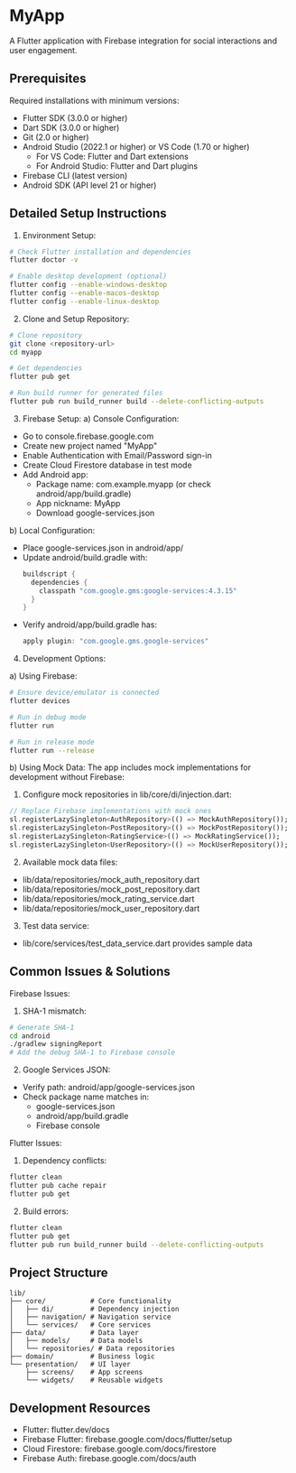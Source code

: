 # MyApp

A Flutter application with Firebase integration for social interactions and user engagement.

## Prerequisites

Required installations with minimum versions:
- Flutter SDK (3.0.0 or higher)
- Dart SDK (3.0.0 or higher)
- Git (2.0 or higher)
- Android Studio (2022.1 or higher) or VS Code (1.70 or higher)
  - For VS Code: Flutter and Dart extensions
  - For Android Studio: Flutter and Dart plugins
- Firebase CLI (latest version)
- Android SDK (API level 21 or higher)

## Detailed Setup Instructions

1. Environment Setup:
```bash
# Check Flutter installation and dependencies
flutter doctor -v

# Enable desktop development (optional)
flutter config --enable-windows-desktop
flutter config --enable-macos-desktop
flutter config --enable-linux-desktop
```

2. Clone and Setup Repository:
```bash
# Clone repository
git clone <repository-url>
cd myapp

# Get dependencies
flutter pub get

# Run build runner for generated files
flutter pub run build_runner build --delete-conflicting-outputs
```

3. Firebase Setup:
a) Console Configuration:
- Go to console.firebase.google.com
- Create new project named "MyApp"
- Enable Authentication with Email/Password sign-in
- Create Cloud Firestore database in test mode
- Add Android app:
  * Package name: com.example.myapp (or check android/app/build.gradle)
  * App nickname: MyApp
  * Download google-services.json

b) Local Configuration:
- Place google-services.json in android/app/
- Update android/build.gradle with:
  ```gradle
  buildscript {
    dependencies {
      classpath "com.google.gms:google-services:4.3.15"
    }
  }
  ```
- Verify android/app/build.gradle has:
  ```gradle
  apply plugin: "com.google.gms.google-services"
  ```

4. Development Options:

a) Using Firebase:
```bash
# Ensure device/emulator is connected
flutter devices

# Run in debug mode
flutter run

# Run in release mode
flutter run --release
```

b) Using Mock Data:
The app includes mock implementations for development without Firebase:

1. Configure mock repositories in lib/core/di/injection.dart:
```dart
// Replace Firebase implementations with mock ones
sl.registerLazySingleton<AuthRepository>(() => MockAuthRepository());
sl.registerLazySingleton<PostRepository>(() => MockPostRepository());
sl.registerLazySingleton<RatingService>(() => MockRatingService());
sl.registerLazySingleton<UserRepository>(() => MockUserRepository());
```

2. Available mock data files:
- lib/data/repositories/mock_auth_repository.dart
- lib/data/repositories/mock_post_repository.dart
- lib/data/repositories/mock_rating_service.dart
- lib/data/repositories/mock_user_repository.dart

3. Test data service:
- lib/core/services/test_data_service.dart provides sample data

## Common Issues & Solutions

Firebase Issues:
1. SHA-1 mismatch:
```bash
# Generate SHA-1
cd android
./gradlew signingReport
# Add the debug SHA-1 to Firebase console
```

2. Google Services JSON:
- Verify path: android/app/google-services.json
- Check package name matches in:
  * google-services.json
  * android/app/build.gradle
  * Firebase console

Flutter Issues:
1. Dependency conflicts:
```bash
flutter clean
flutter pub cache repair
flutter pub get
```

2. Build errors:
```bash
flutter clean
flutter pub get
flutter pub run build_runner build --delete-conflicting-outputs
```

## Project Structure

```
lib/
├── core/           # Core functionality
│   ├── di/         # Dependency injection
│   ├── navigation/ # Navigation service
│   └── services/   # Core services
├── data/           # Data layer
│   ├── models/     # Data models
│   └── repositories/ # Data repositories
├── domain/         # Business logic
└── presentation/   # UI layer
    ├── screens/    # App screens
    └── widgets/    # Reusable widgets
```

## Development Resources

- Flutter: flutter.dev/docs
- Firebase Flutter: firebase.google.com/docs/flutter/setup
- Cloud Firestore: firebase.google.com/docs/firestore
- Firebase Auth: firebase.google.com/docs/auth
